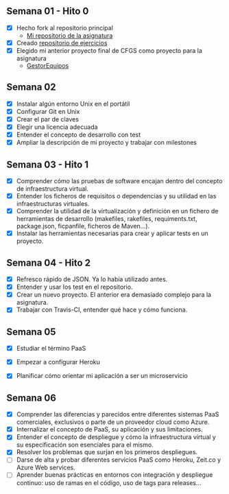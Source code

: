 ## Semana 01 - Hito 0
 - [x] Hecho fork al repositorio principal
   - [Mi repositorio de la asignatura](https://github.com/alexhzr/IV-18-19)
- [x] Creado [repositorio de ejercicios](https://github.com/alexhzr/IV-18-19-Ejercicios)
 - [x] Elegido mi anterior proyecto final de CFGS como proyecto para la asignatura
   - [GestorEquipos](https://github.com/alexhzr/GestorEquipos)

## Semana 02
- [x] Instalar algún entorno Unix en el portátil
- [x] Configurar Git en Unix
- [x] Crear el par de claves
- [x] Elegir una licencia adecuada
- [x] Entender el concepto de desarrollo con test
- [x] Ampliar la descripción de mi proyecto y trabajar con milestones

## Semana 03 - Hito 1
- [x] Comprender cómo las pruebas de software encajan dentro del concepto de infraestructura virtual.
- [x] Entender los ficheros de requisitos o dependencias y su utilidad en las infraestructuras virtuales.
- [x] Comprender la utilidad de la virtualización y definición en un fichero de herramientas de desarrollo (makefiles, rakefiles, requiments.txt, package.json, ficpanfile, ficheros de Maven...).
- [x] Instalar las herramientas necesarias para crear y aplicar tests en un proyecto.

## Semana 04 - Hito 2
- [x] Refresco rápido de JSON. Ya lo había utilizado antes.
- [x] Entender y usar los test en el repositorio.
- [x] Crear un nuevo proyecto. El anterior era demasiado complejo para la asignatura.
- [x] Trabajar con Travis-CI, entender qué hace y cómo funciona.

## Semana 05
- [x] Estudiar el término PaaS
- [x] Empezar a configurar Heroku
- [x] Planificar cómo orientar mi aplicación a ser un microservicio  


## Semana 06
- [x] Comprender las diferencias y parecidos entre diferentes sistemas PaaS comerciales, exclusivos o parte de un proveedor cloud como Azure.
- [x] Internalizar el concepto de PaaS, su aplicación y sus limitaciones.
- [x] Entender el concepto de despliegue y cómo la infraestructura virtual y su especificación son esenciales para el mismo.
- [x] Resolver los problemas que surjan en los primeros despliegues.
- [ ] Darse de alta y probar diferentes servicios PaaS como Heroku, Zeit.co y Azure Web services.
- [ ] Aprender buenas prácticas en entornos con integración y despliegue continuo: uso de ramas en el código, uso de tags para releases...
